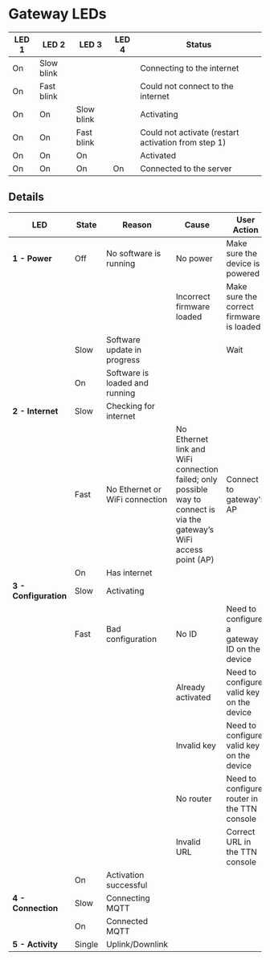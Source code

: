 # Gateway LEDs

| **LED 1** | **LED 2**  | **LED 3**  | **LED 4**  | **Status** |
| --------- | ---------- | ---------- | ---------- | ---------- |
| On        | Slow blink |            |            | Connecting to the internet |
| On        | Fast blink |            |            | Could not connect to the internet |
| On        | On         | Slow blink |            | Activating |
| On        | On         | Fast blink |            | Could not activate (restart activation from step 1) |
| On        | On         | On         |            | Activated |
| On        | On         | On         | On         | Connected to the server |

## Details

| **LED** | **State** | **Reason** | **Cause** | **User Action** |
| ------- | --------- | ---------- | --------- | ------------- |
| **1 - Power** | Off | No software is running | No power | Make sure the device is powered |
| | | | Incorrect firmware loaded | Make sure the correct firmware is loaded |
| | Slow | Software update in progress | | Wait |
| | On | Software is loaded and running |
| **2 - Internet** | Slow | Checking for internet |
| | Fast | No Ethernet or WiFi connection | No Ethernet link and WiFi connection failed; only possible way to connect is via the gateway’s WiFi access point (AP) | Connect to gateway's AP |
| | On | Has internet |
| **3 - Configuration** | Slow | Activating |
| | Fast | Bad configuration | No ID |Need to configure a gateway ID on the device |
| | | | Already activated | Need to configure valid key on the device |
| | | | Invalid key | Need to configure valid key on the device |
| | | | No router | Need to configure router in the TTN console |
| | | | Invalid URL | Correct URL in the TTN console |
| | On  | Activation successful |
| **4 - Connection** | Slow | Connecting MQTT |
| | On | Connected MQTT |
| **5 - Activity** | Single | Uplink/Downlink |
